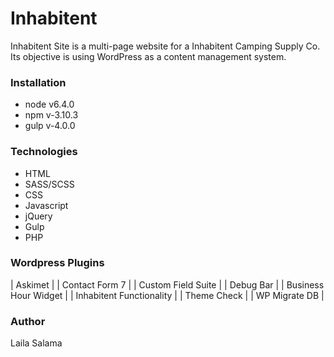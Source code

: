 # Inhabitent

Inhabitent Site is a multi-page website for a Inhabitent Camping Supply Co. Its objective is using WordPress as a content management system.


### Installation

* node v6.4.0
* npm v-3.10.3
* gulp v-4.0.0 


### Technologies

* HTML
* SASS/SCSS
* CSS
* Javascript
* jQuery
* Gulp
* PHP


### Wordpress Plugins

| Askimet |
| Contact Form 7 |
| Custom Field Suite |
| Debug Bar |
| Business Hour Widget |
| Inhabitent Functionality |
| Theme Check |
| WP Migrate DB |


### Author
Laila Salama




